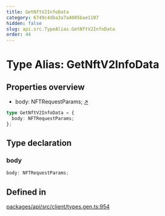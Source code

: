```yaml
---
title: GetNftV2InfoData
category: 6749c4dba3a7a4005bae1197
hidden: false
slug: api.src.TypeAlias.GetNftV2InfoData
order: 44
---
```


# Type Alias: GetNftV2InfoData

## Properties overview

- body:  NFTRequestParams; [↗](#body)

```ts
type GetNftV2InfoData = {
  body: NFTRequestParams;
};
```

## Type declaration

### body

```ts
body: NFTRequestParams;
```

## Defined in

[packages/api/src/client/types.gen.ts:954](https://github.com/zkcloudworker/minatokens-lib/blob/main/packages/api/src/client/types.gen.ts#L954)
